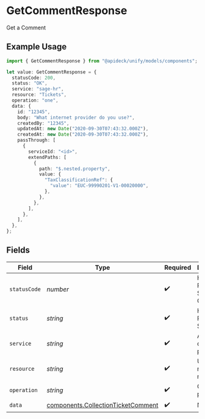 # GetCommentResponse

Get a Comment

## Example Usage

```typescript
import { GetCommentResponse } from "@apideck/unify/models/components";

let value: GetCommentResponse = {
  statusCode: 200,
  status: "OK",
  service: "sage-hr",
  resource: "Tickets",
  operation: "one",
  data: {
    id: "12345",
    body: "What internet provider do you use?",
    createdBy: "12345",
    updatedAt: new Date("2020-09-30T07:43:32.000Z"),
    createdAt: new Date("2020-09-30T07:43:32.000Z"),
    passThrough: [
      {
        serviceId: "<id>",
        extendPaths: [
          {
            path: "$.nested.property",
            value: {
              "TaxClassificationRef": {
                "value": "EUC-99990201-V1-00020000",
              },
            },
          },
        ],
      },
    ],
  },
};
```

## Fields

| Field                                                                                    | Type                                                                                     | Required                                                                                 | Description                                                                              | Example                                                                                  |
| ---------------------------------------------------------------------------------------- | ---------------------------------------------------------------------------------------- | ---------------------------------------------------------------------------------------- | ---------------------------------------------------------------------------------------- | ---------------------------------------------------------------------------------------- |
| `statusCode`                                                                             | *number*                                                                                 | :heavy_check_mark:                                                                       | HTTP Response Status Code                                                                | 200                                                                                      |
| `status`                                                                                 | *string*                                                                                 | :heavy_check_mark:                                                                       | HTTP Response Status                                                                     | OK                                                                                       |
| `service`                                                                                | *string*                                                                                 | :heavy_check_mark:                                                                       | Apideck ID of service provider                                                           | sage-hr                                                                                  |
| `resource`                                                                               | *string*                                                                                 | :heavy_check_mark:                                                                       | Unified API resource name                                                                | Tickets                                                                                  |
| `operation`                                                                              | *string*                                                                                 | :heavy_check_mark:                                                                       | Operation performed                                                                      | one                                                                                      |
| `data`                                                                                   | [components.CollectionTicketComment](../../models/components/collectionticketcomment.md) | :heavy_check_mark:                                                                       | N/A                                                                                      |                                                                                          |